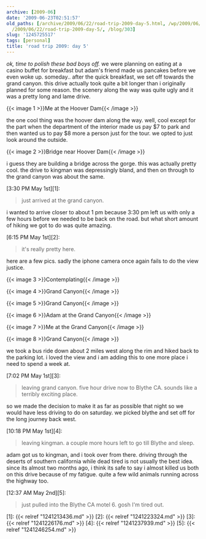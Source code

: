 ```yaml
---
archive: [2009-06]
date: '2009-06-23T02:51:57'
old_paths: [/archive/2009/06/22/road-trip-2009-day-5.html, /wp/2009/06/22/road-trip-2009-day-5/,
  /2009/06/22/road-trip-2009-day-5/, /blog/303]
slug: '1245725517'
tags: [personal]
title: 'road trip 2009: day 5'
---
```


_ok, time to polish these bad boys off._ we were planning on eating at
a casino buffet for breakfast but adam's friend made us pancakes before we
even woke up. someday.. after the quick breakfast, we set off towards the
grand canyon. this drive actually took quite a bit longer than
i originally planned for some reason. the scenery along the way was quite
ugly and it was a pretty long and lame drive.

{{< image 1 >}}Me at the Hoover Dam{{< /image >}}

the one cool thing was the hoover dam along the way. well, cool except for
the part when the department of the interior made us pay $7 to park and
then wanted us to pay $8 more a person just for the tour. we opted to just
look around the outside.

{{< image 2 >}}Bridge near Hoover Dam{{< /image >}}

i guess they are building a bridge across the gorge. this was actually
pretty cool. the drive to kingman was depressingly bland, and then on
through to the grand canyon was about the same.

[3:30 PM May 1st][1]:

> just arrived at the grand canyon.

i wanted to arrive closer to about 1 pm because 3:30 pm left us with only
a few hours before we needed to be back on the road. but what short amount
of hiking we got to do was quite amazing.

[6:15 PM May 1st][2]:

> it's really pretty here.

here are a few pics. sadly the iphone camera once again fails to do the
view justice.

{{< image 3 >}}Contemplating{{< /image >}}

{{< image 4 >}}Grand Canyon{{< /image >}}

{{< image 5 >}}Grand Canyon{{< /image >}}

{{< image 6 >}}Adam at the Grand Canyon{{< /image >}}

{{< image 7 >}}Me at the Grand Canyon{{< /image >}}

{{< image 8 >}}Grand Canyon{{< /image >}}

we took a bus ride down about 2 miles west along the rim and hiked back to
the parking lot. i loved the view and i am adding this to one more place
i need to spend a week at.

[7:02 PM May 1st][3]:

> leaving grand canyon. five hour drive now to Blythe CA. sounds like
> a terribly exciting place.

so we made the decision to make it as far as possible that night so we
would have less driving to do on saturday. we picked blythe and set off
for the long journey back west.

[10:18 PM May 1st][4]:

> leaving kingman. a couple more hours left to go till Blythe and sleep.

adam got us to kingman, and i took over from there. driving through the
deserts of southern california while dead tired is not usually the best
idea. since its almost two months ago, i think its safe to say i almost
killed us both on this drive because of my fatigue. quite a few wild
animals running across the highway too.

[12:37 AM May 2nd][5]:

> just pulled into the Blythe CA motel 6. gosh I'm tired out.

[1]: {{< relref "1241213436.md" >}}
[2]: {{< relref "1241223324.md" >}}
[3]: {{< relref "1241226176.md" >}}
[4]: {{< relref "1241237939.md" >}}
[5]: {{< relref "1241246254.md" >}}

